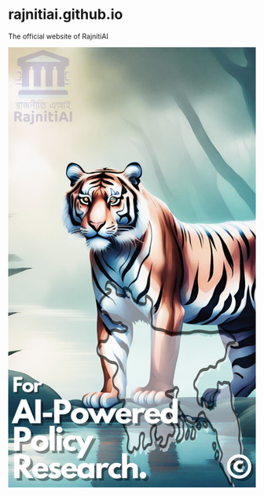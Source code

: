 # rajnitiai.github.io
The official website of RajnitiAI 


![RajnitiAI](https://raw.githubusercontent.com/rajnitiai/rajnitiai.github.io/main/poster01.png)

